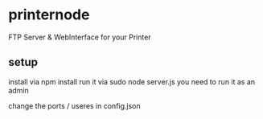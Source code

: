 # printernode
FTP Server & WebInterface for your Printer

## setup

install via npm install
run it via sudo node server.js
you need to run it as an admin

change the ports / useres in config.json
